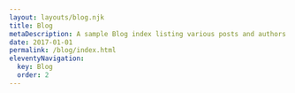 ```yaml
---
layout: layouts/blog.njk
title: Blog
metaDescription: A sample Blog index listing various posts and authors.
date: 2017-01-01
permalink: /blog/index.html
eleventyNavigation:
  key: Blog
  order: 2
---
```

